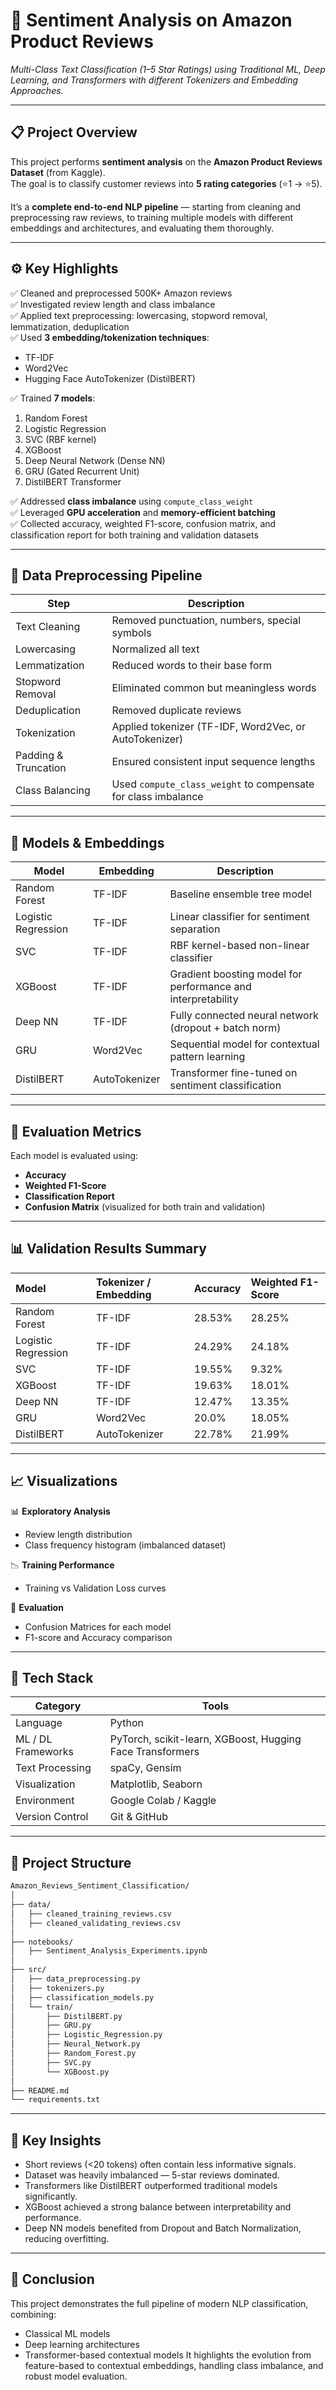 # 🧠 Sentiment Analysis on Amazon Product Reviews
*Multi-Class Text Classification (1–5 Star Ratings) using Traditional ML, Deep Learning, and Transformers with different Tokenizers and Embedding Approaches.*

---

## 📋 Project Overview

This project performs **sentiment analysis** on the **Amazon Product Reviews Dataset** (from Kaggle).  
The goal is to classify customer reviews into **5 rating categories** (⭐1 → ⭐5).

It’s a **complete end-to-end NLP pipeline** — starting from cleaning and preprocessing raw reviews, to training multiple models with different embeddings and architectures, and evaluating them thoroughly.

---

## ⚙️ Key Highlights

✅ Cleaned and preprocessed 500K+ Amazon reviews  
✅ Investigated review length and class imbalance  
✅ Applied text preprocessing: lowercasing, stopword removal, lemmatization, deduplication  
✅ Used **3 embedding/tokenization techniques**:
- TF-IDF  
- Word2Vec  
- Hugging Face AutoTokenizer (DistilBERT)

✅ Trained **7 models**:
1. Random Forest  
2. Logistic Regression  
3. SVC (RBF kernel)  
4. XGBoost  
5. Deep Neural Network (Dense NN)  
6. GRU (Gated Recurrent Unit)  
7. DistilBERT Transformer  

✅ Addressed **class imbalance** using `compute_class_weight`  
✅ Leveraged **GPU acceleration** and **memory-efficient batching**  
✅ Collected accuracy, weighted F1-score, confusion matrix, and classification report for both training and validation datasets  

---

## 🧹 Data Preprocessing Pipeline

| Step | Description |
|------|--------------|
| Text Cleaning | Removed punctuation, numbers, special symbols |
| Lowercasing | Normalized all text |
| Lemmatization | Reduced words to their base form |
| Stopword Removal | Eliminated common but meaningless words |
| Deduplication | Removed duplicate reviews |
| Tokenization | Applied tokenizer (TF-IDF, Word2Vec, or AutoTokenizer) |
| Padding & Truncation | Ensured consistent input sequence lengths |
| Class Balancing | Used `compute_class_weight` to compensate for class imbalance |

---

## 🧠 Models & Embeddings

| Model | Embedding | Description |
|--------|------------|-------------|
| Random Forest | TF-IDF | Baseline ensemble tree model |
| Logistic Regression | TF-IDF | Linear classifier for sentiment separation |
| SVC | TF-IDF | RBF kernel-based non-linear classifier |
| XGBoost | TF-IDF | Gradient boosting model for performance and interpretability |
| Deep NN | TF-IDF | Fully connected neural network (dropout + batch norm) |
| GRU | Word2Vec | Sequential model for contextual pattern learning |
| DistilBERT | AutoTokenizer | Transformer fine-tuned on sentiment classification |

---

## 🧾 Evaluation Metrics

Each model is evaluated using:
- **Accuracy**
- **Weighted F1-Score**
- **Classification Report**
- **Confusion Matrix** (visualized for both train and validation)

---

## 📊 Validation Results Summary

| Model | Tokenizer / Embedding | Accuracy | Weighted F1-Score |
|:------|:-----------------------|:----------|:-------------------|
| Random Forest | TF-IDF | 28.53% | 28.25% |
| Logistic Regression | TF-IDF | 24.29% | 24.18% |
| SVC | TF-IDF | 19.55% | 9.32% |
| XGBoost | TF-IDF | 19.63% | 18.01% |
| Deep NN | TF-IDF | 12.47% | 13.35% |
| GRU | Word2Vec | 20.0% | 18.05% |
| DistilBERT | AutoTokenizer | 22.78% | 21.99% |

---

## 📈 Visualizations

📊 **Exploratory Analysis**
- Review length distribution
- Class frequency histogram (imbalanced dataset)

📉 **Training Performance**
- Training vs Validation Loss curves

🧮 **Evaluation**
- Confusion Matrices for each model
- F1-score and Accuracy comparison

---

## 🧰 Tech Stack

| Category | Tools |
|-----------|-------|
| Language | Python |
| ML / DL Frameworks | PyTorch, scikit-learn, XGBoost, Hugging Face Transformers |
| Text Processing | spaCy, Gensim |
| Visualization | Matplotlib, Seaborn |
| Environment | Google Colab / Kaggle |
| Version Control | Git & GitHub |

---
## 💾 Project Structure

```bash
Amazon_Reviews_Sentiment_Classification/
│
├── data/
│   ├── cleaned_training_reviews.csv
│   ├── cleaned_validating_reviews.csv
│
├── notebooks/
│   ├── Sentiment_Analysis_Experiments.ipynb
│
├── src/
│   ├── data_preprocessing.py
│   ├── tokenizers.py
│   ├── classification_models.py
│   └── train/
│       ├── DistilBERT.py
│       ├── GRU.py
│       ├── Logistic_Regression.py   
│       ├── Neural_Network.py
│       ├── Random_Forest.py
│       ├── SVC.py
│       └── XGBoost.py
│
├── README.md
└── requirements.txt
```
---
## 🧩 Key Insights 

- Short reviews (<20 tokens) often contain less informative signals.
- Dataset was heavily imbalanced — 5-star reviews dominated.
- Transformers like DistilBERT outperformed traditional models significantly.
- XGBoost achieved a strong balance between interpretability and performance.
- Deep NN models benefited from Dropout and Batch Normalization, reducing overfitting.

---
## 🏁 Conclusion

This project demonstrates the full pipeline of modern NLP classification, combining:
- Classical ML models
- Deep learning architectures
- Transformer-based contextual models
It highlights the evolution from feature-based to contextual embeddings, handling class imbalance, and robust model evaluation.

